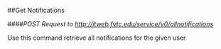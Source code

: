 ##Get Notifications

####*POST Request to http://itweb.fvtc.edu/service/v0/allnotifications*

Use this command retrieve all notifications for the given user
